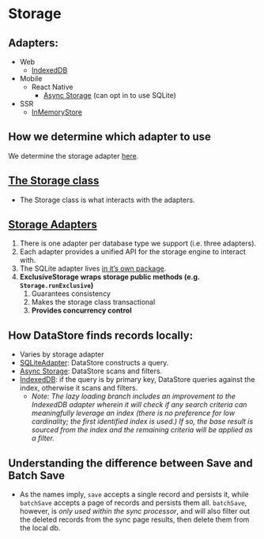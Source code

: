 # Storage
## Adapters:
- Web
   - [IndexedDB](../src/storage/adapter/IndexedDBAdapter.ts)
- Mobile
   - React Native
      - [Async Storage](../src/storage/adapter/AsyncStorageAdapter.ts) (can opt in to use SQLite)
- SSR
   - [InMemoryStore](../src/storage/adapter/InMemoryStore.ts)

## How we determine which adapter to use

We determine the storage adapter [here](../src/storage/adapter/getDefaultAdapter/index.ts). 


## [The Storage class](../src/storage/storage.ts)
- The Storage class is what interacts with the adapters.

## [Storage Adapters](../src/storage/adapter)
   1. There is one adapter per database type we support (i.e. three adapters).
   2. Each adapter provides a unified API for the storage engine to interact with.
   3. The SQLite adapter lives [in it’s own package](https://github.com/aws-amplify/amplify-js/tree/main/packages/datastore-storage-adapter).
   4. **ExclusiveStorage wraps storage public methods (e.g. `Storage.runExclusive`)**
      1. Guarantees consistency
      2. Makes the storage class transactional
      3. **Provides concurrency control**

## How DataStore finds records locally:
- Varies by storage adapter
- [SQLiteAdapter](https://github.com/aws-amplify/amplify-js/tree/main/packages/datastore-storage-adapter): DataStore constructs a query. 
- [Async Storage](../src/storage/adapter/AsyncStorageAdapter.ts): DataStore scans and filters. 
- [IndexedDB](../src/storage/adapter/IndexedDBAdapter.ts): if the query is by primary key, DataStore queries against the index, otherwise it scans and filters.
   - *Note: The lazy loading branch includes an improvement to the IndexedDB adapter wherein it will check if any search criteria can meaningfully leverage an index (there is no preference for low cardinality; the first identified index is used.) If so, the base result is sourced from the index and the remaining criteria will be applied as a filter.*

## Understanding the difference between Save and Batch Save
- As the names imply, `save` accepts a single record and persists it, while `batchSave` accepts a page of records and persists them all. `batchSave`, however, is *only used within the sync processor*, and will also filter out the deleted records from the sync page results, then delete them from the local db.